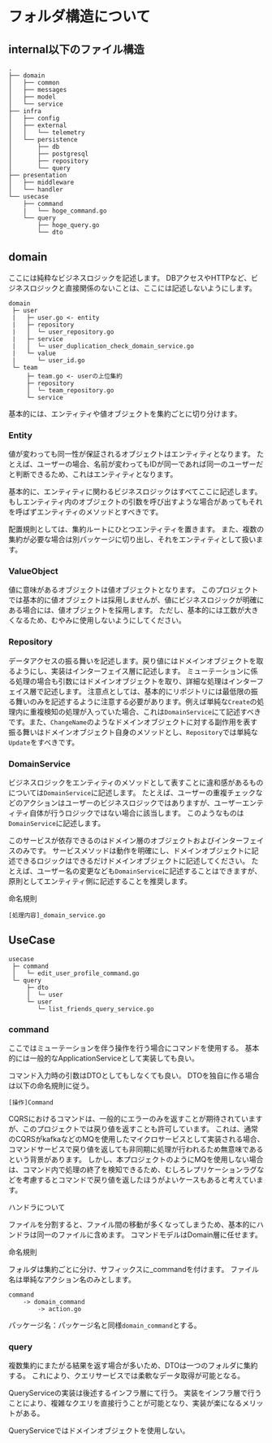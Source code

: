 # フォルダ構造について

## internal以下のファイル構造

```tree
.
├── domain
│   ├── common
│   ├── messages
│   ├── model
│   └── service
├── infra
│   ├── config
│   ├── external
│   │   └── telemetry
│   └── persistence
│       ├── db
│       ├── postgresql
│       ├── repository
│       └── query
├── presentation
│   ├── middleware
│   └── handler
└── usecase
    ├── command
    |   └── hoge_command.go
    └── query
        ├── hoge_query.go
        └── dto
```

## domain

ここには純粋なビジネスロジックを記述します。
DBアクセスやHTTPなど、ビジネスロジックと直接関係のないことは、ここには記述しないようにします。

```tree
domain
 ├─ user
 |   ├─ user.go <- entity
 |   ├─ repository
 |   │  └─ user_repository.go
 |   ├─ service
 |   │  └─ user_duplication_check_domain_service.go
 |   └─ value
 |      └─ user_id.go
 └─ team
     ├─ team.go <- userの上位集約
     ├─ repository
     │  └─ team_repository.go
     └─ service
```

基本的には、エンティティや値オブジェクトを集約ごとに切り分けます。

### Entity

値が変わっても同一性が保証されるオブジェクトはエンティティとなります。
たとえば、ユーザーの場合、名前が変わってもIDが同一であれば同一のユーザーだと判断できるため、これはエンティティとなります。

基本的に、エンティティに関わるビジネスロジックはすべてここに記述します。もしエンティティ内のオブジェクトの引数を呼び出すような場合があってもそれを呼ばずエンティティのメソッドとすべきです。

配置規則としては、集約ルートにひとつエンティティを置きます。
また、複数の集約が必要な場合は別パッケージに切り出し、それをエンティティとして扱います。

### ValueObject

値に意味があるオブジェクトは値オブジェクトとなります。
このプロジェクトでは基本的に値オブジェクトは採用しませんが、値にビジネスロジックが明確にある場合には、値オブジェクトを採用します。
ただし、基本的には工数が大きくなるため、むやみに使用しないようにしてください。

### Repository

データアクセスの振る舞いを記述します。戻り値にはドメインオブジェクトを取るようにし、実装はインターフェイス層に記述します。
ミューテーションに係る処理の場合も引数にはドメインオブジェクトを取り、詳細な処理はインターフェイス層で記述します。
注意点としては、基本的にリポジトリには最低限の振る舞いのみを記述するように注意する必要があります。例えば単純な`Create`の処理内に重複検知の処理が入っていた場合、これは`DomainService`にて記述すべきです。また、`ChangeName`のようなドメインオブジェクトに対する副作用を表す振る舞いはドメインオブジェクト自身のメソッドとし、`Repository`では単純な`Update`をすべきです。

### DomainService

ビジネスロジックをエンティティのメソッドとして表すことに違和感があるものについては`DomainService`に記述します。
たとえば、ユーザーの重複チェックなどのアクションはユーザーのビジネスロジックではありますが、ユーザーエンティティ自体が行うロジックではない場合に該当します。
このようなものは`DomainService`に記述します。

このサービスが依存できるのはドメイン層のオブジェクトおよびインターフェイスのみです。
サービスメソッドは動作を明確にし、ドメインオブジェクトに記述できるロジックはできるだけドメインオブジェクトに記述してください。
たとえば、ユーザー名の変更なども`DomainService`に記述することはできますが、原則としてエンティティ側に記述することを推奨します。

命名規則

`[処理内容]_domain_service.go`

## UseCase

```tree
usecase
 ├─ command
 │   └─ edit_user_profile_command.go
 └─ query
     ├─ dto
     │  └─ user
     └─ user
        └─ list_friends_query_service.go
```

### command

ここではミューテーションを伴う操作を行う場合にコマンドを使用する。
基本的には一般的なApplicationServiceとして実装しても良い。

コマンド入力時の引数はDTOとしてもしなくても良い。
DTOを独自に作る場合は以下の命名規則に従う。

`[操作]Command`

CQRSにおけるコマンドは、一般的にエラーのみを返すことが期待されていますが、このプロジェクトでは戻り値を返すことも許可しています。
これは、通常のCQRSがkafkaなどのMQを使用したマイクロサービスとして実装される場合、コマンドサービスで戻り値を返しても非同期に処理が行われるため無意味であるという背景があります。
しかし、本プロジェクトのようにMQを使用しない場合は、コマンド内で処理の終了を検知できるため、むしろレプリケーションラグなどを考慮するとコマンドで戻り値を返したほうがよいケースもあると考えています。

ハンドラについて

ファイルを分割すると、ファイル間の移動が多くなってしまうため、基本的にハンドラは同一のファイルに含めます。
コマンドモデルはDomain層に任せます。

命名規則

フォルダは集約ごとに分け、サフィックスに_commandを付けます。
ファイル名は単純なアクション名のみとします。

```text
command
    -> domain_command
        -> action.go
```

パッケージ名：パッケージ名と同様`domain_command`とする。

### query

複数集約にまたがる結果を返す場合が多いため、DTOは一つのフォルダに集約する。
これにより、クエリサービスでは柔軟なデータ取得が可能となる。

QueryServiceの実装は後述するインフラ層にて行う。
実装をインフラ層で行うことにより、複雑なクエリを直接行うことが可能となり、実装が楽になるメリットがある。

QueryServiceではドメインオブジェクトを使用しない。
